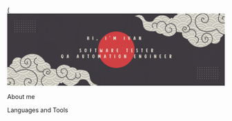 [(![Header](https://github.com/istrybuk/istrybuk/blob/main/assets/Банер1.png)](https://www.linkedin.com/in/ivan-strybuk/)

About me

Languages and Tools